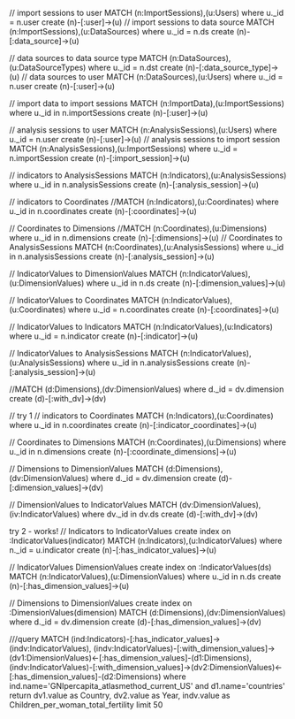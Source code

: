 // import sessions to user
MATCH (n:ImportSessions),(u:Users) where u._id = n.user create (n)-[:user]->(u)
// import sessions to data source
MATCH (n:ImportSessions),(u:DataSources) where u._id = n.ds create (n)-[:data_source]->(u)

// data sources to data source type
MATCH (n:DataSources),(u:DataSourceTypes) where u._id = n.dst create (n)-[:data_source_type]->(u)
// data sources to user
MATCH (n:DataSources),(u:Users) where u._id = n.user create (n)-[:user]->(u)

// import data to import sessions
MATCH (n:ImportData),(u:ImportSessions) where u._id in n.importSessions create (n)-[:user]->(u)

// analysis sessions to user
MATCH (n:AnalysisSessions),(u:Users) where u._id = n.user create (n)-[:user]->(u)
// analysis sessions to import session
MATCH (n:AnalysisSessions),(u:ImportSessions) where u._id = n.importSession create (n)-[:import_session]->(u)

// indicators to AnalysisSessions
MATCH (n:Indicators),(u:AnalysisSessions) where u._id in n.analysisSessions create (n)-[:analysis_session]->(u)

// indicators to Coordinates
//MATCH (n:Indicators),(u:Coordinates) where u._id in n.coordinates create (n)-[:coordinates]->(u)

// Coordinates to Dimensions
//MATCH (n:Coordinates),(u:Dimensions) where u._id in n.dimensions create (n)-[:dimensions]->(u)
// Coordinates to AnalysisSessions
MATCH (n:Coordinates),(u:AnalysisSessions) where u._id in n.analysisSessions create (n)-[:analysis_session]->(u)

// IndicatorValues to DimensionValues
MATCH (n:IndicatorValues),(u:DimensionValues) where u._id in n.ds create (n)-[:dimension_values]->(u)

// IndicatorValues to Coordinates
MATCH (n:IndicatorValues),(u:Coordinates) where u._id = n.coordinates create (n)-[:coordinates]->(u)

// IndicatorValues to Indicators
MATCH (n:IndicatorValues),(u:Indicators) where u._id = n.indicator create (n)-[:indicator]->(u)

// IndicatorValues to AnalysisSessions
MATCH (n:IndicatorValues),(u:AnalysisSessions) where u._id in n.analysisSessions create (n)-[:analysis_session]->(u)


//MATCH (d:Dimensions),(dv:DimensionValues) where d._id = dv.dimension create (d)-[:with_dv]->(dv)

// try 1
// indicators to Coordinates
MATCH (n:Indicators),(u:Coordinates) where u._id in n.coordinates create (n)-[:indicator_coordinates]->(u)

// Coordinates to Dimensions
MATCH (n:Coordinates),(u:Dimensions) where u._id in n.dimensions create (n)-[:coordinate_dimensions]->(u)

// Dimensions to DimensionValues
MATCH (d:Dimensions),(dv:DimensionValues) where d._id = dv.dimension create (d)-[:dimension_values]->(dv)

// DimensionValues to IndicatorValues
MATCH (dv:DimensionValues),(iv:IndicatorValues) where dv._id in dv.ds create (d)-[:with_dv]->(dv)


try 2 - works!
// Indicators to IndicatorValues
create index on :IndicatorValues(indicator)
MATCH (n:Indicators),(u:IndicatorValues) where n._id = u.indicator create (n)-[:has_indicator_values]->(u)

// IndicatorValues DimensionValues
create index on :IndicatorValues(ds)
MATCH (n:IndicatorValues),(u:DimensionValues) where u._id in n.ds create (n)-[:has_dimension_values]->(u)

// Dimensions to DimensionValues
create index on :DimensionValues(dimension)
MATCH (d:Dimensions),(dv:DimensionValues) where d._id = dv.dimension create (d)-[:has_dimension_values]->(dv)

///query
MATCH (ind:Indicators)-[:has_indicator_values]->(indv:IndicatorValues),
(indv:IndicatorValues)-[:with_dimension_values]->(dv1:DimensionValues)<-[:has_dimension_values]-(d1:Dimensions),
(indv:IndicatorValues)-[:with_dimension_values]->(dv2:DimensionValues)<-[:has_dimension_values]-(d2:Dimensions)
where ind.name='GNIpercapita_atlasmethod_current_US' and d1.name='countries'
return 
    dv1.value as Country,
    dv2.value as Year,
    indv.value as Children_per_woman_total_fertility
limit 50